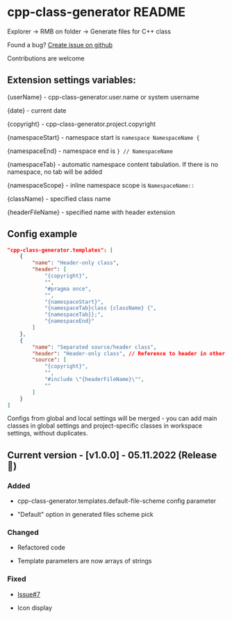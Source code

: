 # cpp-class-generator README

Explorer -> RMB on folder -> Generate files for C++ class

Found a bug? [Create issue on github](https://github.com/k4li-0x0/cpp-class-generator/issues/new)

Contributions are welcome

## Extension settings variables:

{userName} - cpp-class-generator.user.name or system username

{date} - current date 

{copyright} - cpp-class-generator.project.copyright

{namespaceStart} - namespace start is `namespace NamespaceName {`

{namespaceEnd} - namespace end is `} // NamespaceName`

{namespaceTab} - automatic namespace content tabulation. If there is no namespace, no tab will be added

{namespaceScope} - inline namespace scope is `NamespaceName::`

{className} - specified class name

{headerFileName} - specified name with header extension

## Config example

```json
"cpp-class-generator.templates": [
    {
        "name": "Header-only class",
        "header": [
            "{copyright}",
            "",
            "#pragma once",
            "",
            "{namespaceStart}",
            "{namespaceTab}class {className} {",
            "{namespaceTab}};",
            "{namespaceEnd}"
        ]
    },
    {
        "name": "Separated source/header class",
        "header": "Header-only class", // Reference to header in other template
        "source": [
            "{copyright}",
            "",
            "#include \"{headerFileName}\"",
            ""
        ] 
    }
]
```

Configs from global and local settings will be merged - you can add main classes in global settings and project-specific classes in workspace settings, without duplicates.

## Current version - [v1.0.0] - 05.11.2022 (Release 🥳)

### Added

- cpp-class-generator.templates.default-file-scheme config parameter

- "Default" option in generated files scheme pick

### Changed

- Refactored code

- Template parameters are now arrays of strings

### Fixed

- [Issue#7](https://github.com/k4li-0x0/cpp-class-generator/issues/7)

- Icon display
